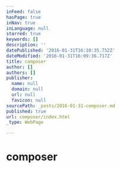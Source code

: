 ```yaml
---
inFeed: false
hasPage: true
inNav: true
inLanguage: null
starred: true
keywords: []
description: ''
datePublished: '2016-01-31T16:10:35.752Z'
dateModified: '2016-01-31T16:09:36.717Z'
title: composer
author: []
authors: []
publisher:
  name: null
  domain: null
  url: null
  favicon: null
sourcePath: _posts/2016-01-31-composer.md
published: true
url: composer/index.html
_type: WebPage

---
```

# composer